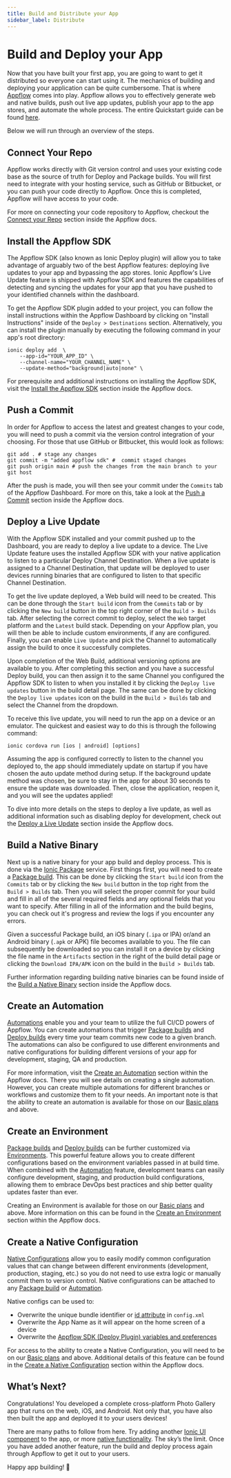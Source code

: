 ```yaml
---
title: Build and Distribute your App
sidebar_label: Distribute
---
```


<head>
  <title>Build and Deploy your App with Angular | Ionic Capacitor Camera</title>
  <meta
    name="description"
    content="Learn how to build and deploy your Ionic app using Appflow. Discover how to create builds, push live updates, and distribute your app to users."
  />
</head>

# Build and Deploy your App

Now that you have built your first app, you are going to want to get it distributed so everyone can start using it. The mechanics of building and deploying your application can be quite cumbersome. That is where [Appflow](https://ionic.io/docs/appflow/) comes into play. Appflow allows you to effectively generate web and native builds, push out live app updates, publish your app to the app stores, and automate the whole process. The entire Quickstart guide can be found [here](https://ionic.io/docs/appflow/quickstart).

Below we will run through an overview of the steps.

## Connect Your Repo

Appflow works directly with Git version control and uses your existing code base as the source of truth for Deploy and Package builds. You will first need to integrate with your hosting service, such as GitHub or Bitbucket, or you can push your code directly to Appflow. Once this is completed, Appflow will have access to your code.

For more on connecting your code repository to Appflow, checkout the [Connect your Repo](https://ionic.io/docs/appflow/quickstart/connect) section inside the Appflow docs.

## Install the Appflow SDK

The Appflow SDK (also known as Ionic Deploy plugin) will allow you to take advantage of arguably two of the best Appflow features: deploying live updates to your app and bypassing the app stores. Ionic Appflow's Live Update feature is shipped with Appflow SDK and features the capabilities of detecting and syncing the updates for your app that you have pushed to your identified channels within the dashboard.

To get the Appflow SDK plugin added to your project, you can follow the install instructions within the Appflow Dashboard by clicking on "Install Instructions" inside of the `Deploy > Destinations` section. Alternatively, you can install the plugin manually by executing the following command in your app's root directory:

```shell
ionic deploy add  \
    --app-id="YOUR_APP_ID" \
    --channel-name="YOUR_CHANNEL_NAME" \
    --update-method="background|auto|none" \
```

For prerequisite and additional instructions on installing the Appflow SDK, visit the [Install the Appflow SDK](https://ionic.io/docs/appflow/quickstart/installation) section inside the Appflow docs.

## Push a Commit

In order for Appflow to access the latest and greatest changes to your code, you will need to push a commit via the version control integration of your choosing. For those that use GitHub or Bitbucket, this would look as follows:

```shell
git add . # stage any changes
git commit -m "added appflow sdk" #  commit staged changes
git push origin main # push the changes from the main branch to your git host
```

After the push is made, you will then see your commit under the `Commits` tab of the Appflow Dashboard. For more on this, take a look at the [Push a Commit](https://ionic.io/docs/appflow/quickstart/push) section inside the Appflow docs.

## Deploy a Live Update

With the Appflow SDK installed and your commit pushed up to the Dashboard, you are ready to deploy a live update to a device. The Live Update feature uses the installed Appflow SDK with your native application to listen to a particular Deploy Channel Destination. When a live update is assigned to a Channel Destination, that update will be deployed to user devices running binaries that are configured to listen to that specific Channel Destination.

To get the live update deployed, a Web build will need to be created. This can be done through the `Start build` icon from the `Commits` tab or by clicking the `New build` button in the top right corner of the `Build > Builds` tab. After selecting the correct commit to deploy, select the `Web` target platform and the `Latest` build stack. Depending on your Appflow plan, you will then be able to include custom environments, if any are configured. Finally, you can enable `Live Update` and pick the Channel to automatically assign the build to once it successfully completes.

Upon completion of the Web Build, additional versioning options are available to you. After completing this section and you have a successful Deploy build, you can then assign it to the same Channel you configured the Appflow SDK to listen to when you installed it by clicking the `Deploy live updates` button in the build detail page. The same can be done by clicking the `Deploy live updates` icon on the build in the `Build > Builds` tab and select the Channel from the dropdown.

To receive this live update, you will need to run the app on a device or an emulator. The quickest and easiest way to do this is through the following command:

```shell
ionic cordova run [ios | android] [options]
```

Assuming the app is configured correctly to listen to the channel you deployed to, the app should immediately update on startup if you have chosen the auto update method during setup. If the background update method was chosen, be sure to stay in the app for about 30 seconds to ensure the update was downloaded. Then, close the application, reopen it, and you will see the updates applied!

To dive into more details on the steps to deploy a live update, as well as additional information such as disabling deploy for development, check out the [Deploy a Live Update](https://ionic.io/docs/appflow/quickstart/deploy) section inside the Appflow docs.

## Build a Native Binary

Next up is a native binary for your app build and deploy process. This is done via the [Ionic Package](https://ionic.io/docs/appflow/package/intro) service. First things first, you will need to create a [Package build](https://ionic.io/docs/appflow/package/builds). This can be done by clicking the `Start build` icon from the `Commits` tab or by clicking the `New build` button in the top right from the `Build > Builds` tab. Then you will select the proper commit for your build and fill in all of the several required fields and any optional fields that you want to specify. After filling in all of the information and the build begins, you can check out it's progress and review the logs if you encounter any errors.

Given a successful Package build, an iOS binary (`.ipa` or IPA) or/and an Android binary (`.apk` or APK) file becomes available to you. The file can subsequently be downloaded so you can install it on a device by clicking the file name in the `Artifacts` section in the right of the build detail page or clicking the `Download IPA/APK` icon on the build in the `Build > Builds` tab.

Further information regarding building native binaries can be found inside of the [Build a Native Binary](https://ionic.io/docs/appflow/quickstart/package) section inside the Appflow docs.

## Create an Automation

[Automations](https://ionic.io/docs/appflow/automation/intro) enable you and your team to utilize the full CI/CD powers of Appflow. You can create automations that trigger [Package builds](https://ionic.io/docs/appflow/package/builds) and [Deploy builds](https://ionic.io/docs/appflow/deploy/builds) every time your team commits new code to a given branch. The automations can also be configured to use different environments and native configurations for building different versions of your app for development, staging, QA and production.

For more information, visit the [Create an Automation](https://ionic.io/docs/appflow/quickstart/automation) section within the Appflow docs. There you will see details on creating a single automation. However, you can create multiple automations for different branches or workflows and customize them to fit your needs. An important note is that the ability to create an automation is available for those on our [Basic plans](https://ionic.io/pricing) and above.

## Create an Environment

[Package builds](https://ionic.io/docs/appflow/package/builds) and [Deploy builds](https://ionic.io/docs/appflow/deploy/builds) can be further customized via [Environments](https://ionic.io/docs/appflow/automation/environments). This powerful feature allows you to create different configurations based on the environment variables passed in at build time. When combined with the [Automation](https://ionic.io/docs/appflow/automation/intro) feature, development teams can easily configure development, staging, and production build configurations, allowing them to embrace DevOps best practices and ship better quality updates faster than ever.

Creating an Environment is available for those on our [Basic plans](https://ionic.io/pricing) and above. More information on this can be found in the [Create an Environment](https://ionic.io/docs/appflow/quickstart/environment) section within the Appflow docs.

## Create a Native Configuration

[Native Configurations](https://ionic.io/docs/appflow/package/native-configs) allow you to easily modify common configuration values that can change between different environments (development, production, staging, etc.) so you do not need to use extra logic or manually commit them to version control. Native configurations can be attached to any [Package build](https://ionic.io/docs/appflow/package/intro) or [Automation](https://ionic.io/docs/appflow/automation/intro).

Native configs can be used to:

- Overwrite the unique bundle identifier or [id attribute](https://cordova.apache.org/docs/en/latest/config_ref/#widget) in `config.xml`
- Overwrite the App Name as it will appear on the home screen of a device
- Overwrite the [Appflow SDK (Deploy Plugin) variables and preferences](https://ionic.io/docs/appflow/deploy/api#plugin-variables)

For access to the ability to create a Native Configuration, you will need to be on our [Basic plans](https://ionic.io/pricing) and above. Additional details of this feature can be found in the [Create a Native Configuration](https://ionic.io/docs/appflow/quickstart/native-config) section within the Appflow docs.

## What’s Next?

Congratulations! You developed a complete cross-platform Photo Gallery app that runs on the web, iOS, and Android. Not only that, you have also then built the app and deployed it to your users devices!

There are many paths to follow from here. Try adding another [Ionic UI component](../../components.md) to the app, or more [native functionality](https://capacitorjs.com/docs/apis). The sky’s the limit. Once you have added another feature, run the build and deploy process again through Appflow to get it out to your users.

Happy app building! 💙
